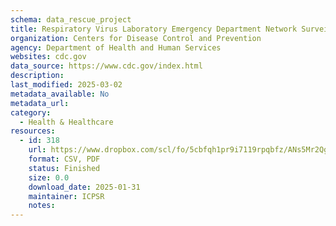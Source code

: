 ```yaml
---
schema: data_rescue_project 
title: Respiratory Virus Laboratory Emergency Department Network Surveillance (RESP-LENS)
organization: Centers for Disease Control and Prevention
agency: Department of Health and Human Services
websites: cdc.gov
data_source: https://www.cdc.gov/index.html
description: 
last_modified: 2025-03-02
metadata_available: No
metadata_url: 
category:
  - Health & Healthcare 
resources:
  - id: 318
    url: https://www.dropbox.com/scl/fo/5cbfqh1pr9i7119rpqbfz/ANs5Mr2QgRDnKXu-nEV-wsE?rlkey=xha0ao5kt86owa13m8ivj5vs4&dl=0
    format: CSV, PDF
    status: Finished
    size: 0.0
    download_date: 2025-01-31
    maintainer: ICPSR
    notes: 
---
```

